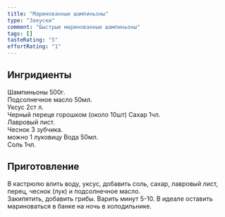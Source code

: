 ```yaml
---
title: "Маринованные шампиньоны"
type: "Закуски"
comment: "Быстрые маринованные шампиньоны"
tags: []
tasteRating: "5"
effortRating: "1"
---
```


## Ингридиенты
Шампиньоны 500г.   
Подсолнечное масло 50мл.   
Уксус 2ст л.   
Черный переце горошком (около 10шт)
Сахар 1чл.    
Лавровый лист.    
Чеснок 3 зубчика.   
можно 1 луковицу
Вода 50мл.   
Соль 1чл.   

## Приготовление

В кастрюлю влить воду, уксус, добавить соль, сахар, лавровый лист, перец, чеснок (лук) и подсолнечное масло.    
Закипятить, добавить грибы. Варить минут 5-10. 
В идеале оставить мариноваться в банке на ночь в холодильнике.
